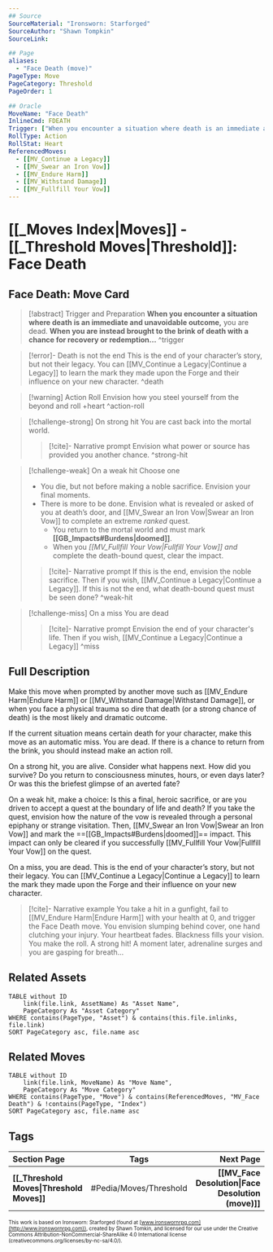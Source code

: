 ```yaml
---
## Source
SourceMaterial: "Ironsworn: Starforged"
SourceAuthor: "Shawn Tompkin"
SourceLink: 

## Page
aliases:
  - "Face Death (move)"
PageType: Move
PageCategory: Threshold
PageOrder: 1

## Oracle
MoveName: "Face Death"
InlineCmd: FDEATH
Trigger: ["When you encounter a situation where death is an immediate and unavoidable outcome","When you are instead brought to the brink of death with a chance for recovery or redemption"]
RollType: Action
RollStat: Heart
ReferencedMoves: 
  - [[MV_Continue a Legacy]]
  - [[MV_Swear an Iron Vow]]
  - [[MV_Endure Harm]]
  - [[MV_Withstand Damage]]
  - [[MV_Fullfill Your Vow]]
---
```

# [[_Moves Index|Moves]] - [[_Threshold Moves|Threshold]]: Face Death
## Face Death: Move Card
>[!abstract]  Trigger and Preparation
>**When you encounter a situation where death is an immediate and unavoidable outcome,** you are dead.
>**When you are instead brought to the brink of death with a chance for recovery or redemption...** ^trigger

> [!error]- Death is not the end
>  This is the end of your character’s story, but not their legacy. You can [[MV_Continue a Legacy|Continue a Legacy]] to learn the mark they made upon the Forge and their influence on your new character. ^death

> [!warning] Action Roll
> Envision how you steel yourself from the beyond and roll +heart ^action-roll

> [!challenge-strong] On strong hit
> You are cast back into the mortal world.
> > [!cite]- Narrative prompt
> > Envision what power or source has provided you another chance. ^strong-hit

> [!challenge-weak] On a weak hit
> Choose one
>- You die, but not before making a noble sacrifice. Envision your final moments.
>- There is more to be done. Envision what is revealed or asked of you at death’s door, and [[MV_Swear an Iron Vow|Swear an Iron Vow]] to complete an extreme _ranked_ quest. 
>	- You return to the mortal world and must mark **[[GB_Impacts#Burdens|doomed]]**.
>	- When you _[[MV_Fullfill Your Vow|Fullfill Your Vow]] and_ complete the death-bound quest, clear the impact.
> > [!cite]- Narrative prompt
> > If this is the end, envision the noble sacrifice. Then if you wish, [[MV_Continue a Legacy|Continue a Legacy]].
> > If this is not the end, what death-bound quest must be seen done? ^weak-hit

> [!challenge-miss] On a miss
> You are dead
> > [!cite]- Narrative prompt
> > Envision the end of your character's life.  Then if you wish, [[MV_Continue a Legacy|Continue a Legacy]] ^miss

## Full Description
Make this move when prompted by another move such as [[MV_Endure Harm|Endure Harm]] or [[MV_Withstand Damage|Withstand Damage]], or when you face a physical trauma so dire that death (or a strong chance of death) is the most likely and dramatic outcome. 

If the current situation means certain death for your character, make this move as an automatic miss. You are dead. If there is a chance to return from the brink, you should instead make an action roll. 

On a strong hit, you are alive. Consider what happens next. How did you survive? Do you return to consciousness minutes, hours, or even days later? Or was this the briefest glimpse of an averted fate? 

On a weak hit, make a choice: Is this a final, heroic sacrifice, or are you driven to accept a quest at the boundary of life and death? If you take the quest, envision how the nature of the vow is revealed through a personal epiphany or strange visitation. Then, [[MV_Swear an Iron Vow|Swear an Iron Vow]] and mark the ==[[GB_Impacts#Burdens|doomed]]== impact. This impact can only be cleared if you successfully [[MV_Fullfill Your Vow|Fullfill Your Vow]] on the quest. 

On a miss, you are dead. This is the end of your character’s story, but not their legacy. You can [[MV_Continue a Legacy|Continue a Legacy]] to learn the mark they made upon the Forge and their influence on your new character.

> [!cite]- Narrative example
> You take a hit in a gunfight, fail to [[MV_Endure Harm|Endure Harm]] with your health at 0, and trigger the Face Death move. You envision slumping behind cover, one hand clutching your injury. Your heartbeat fades. Blackness fills your vision. You make the roll. A strong hit! A moment later, adrenaline surges and you are gasping for breath… 

## Related Assets
```dataview
TABLE without ID
	link(file.link, AssetName) As "Asset Name",
	PageCategory As "Asset Category"
WHERE contains(PageType, "Asset") & contains(this.file.inlinks, file.link)
SORT PageCategory asc, file.name asc
```

## Related Moves
```dataview
TABLE without ID
	link(file.link, MoveName) As "Move Name",
	PageCategory As "Move Category"
WHERE contains(PageType, "Move") & contains(ReferencedMoves, "MV_Face Death") & !contains(PageType, "Index")
SORT PageCategory asc, file.name asc
```

## Tags
| Section Page | Tags | Next Page |
|:--- |:---:| ---:|
| **[[_Threshold Moves\|Threshold Moves]]** | #Pedia/Moves/Threshold | **[[MV_Face Desolution\|Face Desolution (move)]]** |

<font size=-2>This work is based on Ironsworn: Starforged (found at [www.ironswornrpg.com](http://www.ironswornrpg.com)), created by Shawn Tomkin, and licensed for our use under the Creative Commons Attribution-NonCommercial-ShareAlike 4.0 International license  (creativecommons.org/licenses/by-nc-sa/4.0/).</font>